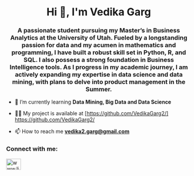 <h1 align="center">Hi 👋, I'm Vedika Garg</h1>
<h3 align="center">A passionate student pursuing my Master’s in Business Analytics at the University of Utah. Fueled by a longstanding passion for data and my acumen in mathematics and programming, I have built a robust skill set in Python, R, and SQL. I also possess a strong foundation in Business Intelligence tools. As I progress in my academic journey, I am actively expanding my expertise in data science and data mining, with plans to delve into product management in the Summer.</h3>

- 🌱 I’m currently learning **Data Mining, Big Data and Data Science**

- 👨‍💻 My project is available at [https://github.com/VedikaGarg2/] https://github.com/VedikaGarg2/

- 📫 How to reach me **vedika2.garg@gmail.com**

<h3 align="left">Connect with me:</h3>
<p align="left">
<a href="https://linkedin.com/in/www.linkedin.com/in/vedika-garg999" target="blank"><img align="center" src="https://raw.githubusercontent.com/rahuldkjain/github-profile-readme-generator/master/src/images/icons/Social/linked-in-alt.svg" alt="www.linkedin.com/in/vedika-garg999" height="30" width="40" /></a>
</p>
